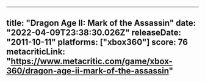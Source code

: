 
---
title: "Dragon Age II: Mark of the Assassin"
date: "2022-04-09T23:38:30.026Z"
releaseDate: "2011-10-11"
platforms: ["xbox360"]
score: 76
metacriticLink: "https://www.metacritic.com/game/xbox-360/dragon-age-ii-mark-of-the-assassin"
---
